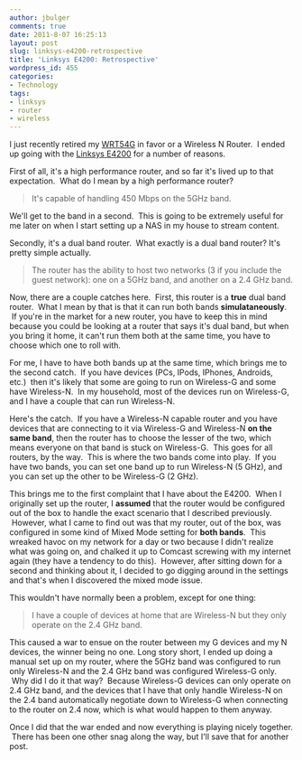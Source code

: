 ```yaml
---
author: jbulger
comments: true
date: 2011-8-07 16:25:13
layout: post
slug: linksys-e4200-retrospective
title: 'Linksys E4200: Retrospective'
wordpress_id: 455
categories:
- Technology
tags:
- linksys
- router
- wireless
---
```


I just recently retired my [WRT54G](http://en.wikipedia.org/wiki/Linksys_WRT54G_series) in favor or a Wireless N Router.  I ended up going with the [Linksys E4200](http://homestore.cisco.com/en-us/Routers/Linksys-E4200-MaximumPerformance-Wirelessn-router_stcVVproductId122703236VVcatId551966VVviewprod.htm) for a number of reasons.<!-- more -->

First of all, it's a high performance router, and so far it's lived up to that expectation.  What do I mean by a high performance router?


> It's capable of handling 450 Mbps on the 5GHz band.


We'll get to the band in a second.  This is going to be extremely useful for me later on when I start setting up a NAS in my house to stream content.

Secondly, it's a dual band router.  What exactly is a dual band router? It's pretty simple actually.


> The router has the ability to host two networks (3 if you include the guest network): one on a 5GHz band, and another on a 2.4 GHz band.


Now, there are a couple catches here.  First, this router is a **true** dual band router.  What I mean by that is that it can run both bands **simulataneously**.  If you're in the market for a new router, you have to keep this in mind because you could be looking at a router that says it's dual band, but when you bring it home, it can't run them both at the same time, you have to choose which one to roll with.

For me, I have to have both bands up at the same time, which brings me to the second catch.  If you have devices (PCs, IPods, IPhones, Androids, etc.)  then it's likely that some are going to run on Wireless-G and some have Wireless-N.  In my household, most of the devices run on Wireless-G, and I have a couple that can run Wireless-N.

Here's the catch.  If you have a Wireless-N capable router and you have devices that are connecting to it via Wireless-G and Wireless-N **on the same band**, then the router has to choose the lesser of the two, which means everyone on that band is stuck on Wireless-G.  This goes for all routers, by the way.  This is where the two bands come into play.  If you have two bands, you can set one band up to run Wireless-N (5 GHz), and you can set up the other to be Wireless-G (2 GHz).

This brings me to the first complaint that I have about the E4200.  When I originally set up the router, I **assumed** that the router would be configured out of the box to handle the exact scenario that I described previously.  However, what I came to find out was that my router, out of the box, was configured in some kind of Mixed Mode setting for **both bands**.  This wreaked havoc on my network for a day or two because I didn't realize what was going on, and chalked it up to Comcast screwing with my internet again (they have a tendency to do this).  However, after sitting down for a second and thinking about it, I decided to go digging around in the settings and that's when I discovered the mixed mode issue.

This wouldn't have normally been a problem, except for one thing:


> I have a couple of devices at home that are Wireless-N but they only operate on the 2.4 GHz band.


This caused a war to ensue on the router between my G devices and my N devices, the winner being no one. Long story short, I ended up doing a manual set up on my router, where the 5GHz band was configured to run only Wireless-N and the 2.4 GHz band was configured Wireless-G only.  Why did I do it that way?  Because Wireless-G devices can only operate on 2.4 GHz band, and the devices that I have that only handle Wireless-N on the 2.4 band automatically negotiate down to Wireless-G when connecting to the router on 2.4 now, which is what would happen to them anyway.

Once I did that the war ended and now everything is playing nicely together.  There has been one other snag along the way, but I'll save that for another post.
